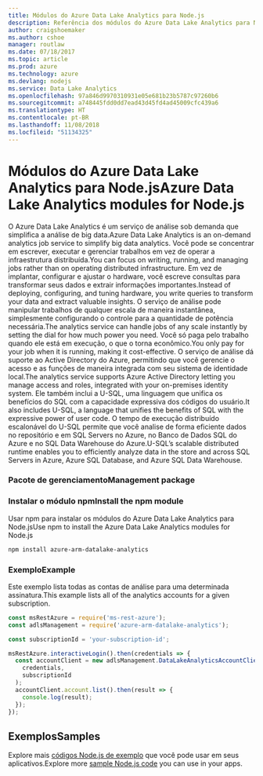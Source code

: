 ```yaml
---
title: Módulos do Azure Data Lake Analytics para Node.js
description: Referência dos módulos do Azure Data Lake Analytics para Node.js
author: craigshoemaker
ms.author: cshoe
manager: routlaw
ms.date: 07/18/2017
ms.topic: article
ms.prod: azure
ms.technology: azure
ms.devlang: nodejs
ms.service: Data Lake Analytics
ms.openlocfilehash: 97a846d9970310931e05e681b23b5787c97260b6
ms.sourcegitcommit: a748445fdd0dd7ead43d45fd4ad45009cfc439a6
ms.translationtype: HT
ms.contentlocale: pt-BR
ms.lasthandoff: 11/08/2018
ms.locfileid: "51134325"
---
```

# <a name="azure-data-lake-analytics-modules-for-nodejs"></a><span data-ttu-id="aaa1a-103">Módulos do Azure Data Lake Analytics para Node.js</span><span class="sxs-lookup"><span data-stu-id="aaa1a-103">Azure Data Lake Analytics modules for Node.js</span></span>

<span data-ttu-id="aaa1a-104">O Azure Data Lake Analytics é um serviço de análise sob demanda que simplifica a análise de big data.</span><span class="sxs-lookup"><span data-stu-id="aaa1a-104">Azure Data Lake Analytics is an on-demand analytics job service to simplify big data analytics.</span></span> <span data-ttu-id="aaa1a-105">Você pode se concentrar em escrever, executar e gerenciar trabalhos em vez de operar a infraestrutura distribuída.</span><span class="sxs-lookup"><span data-stu-id="aaa1a-105">You can focus on writing, running, and managing jobs rather than on operating distributed infrastructure.</span></span> <span data-ttu-id="aaa1a-106">Em vez de implantar, configurar e ajustar o hardware, você escreve consultas para transformar seus dados e extrair informações importantes.</span><span class="sxs-lookup"><span data-stu-id="aaa1a-106">Instead of deploying, configuring, and tuning hardware, you write queries to transform your data and extract valuable insights.</span></span> <span data-ttu-id="aaa1a-107">O serviço de análise pode manipular trabalhos de qualquer escala de maneira instantânea, simplesmente configurando o controle para a quantidade de potência necessária.</span><span class="sxs-lookup"><span data-stu-id="aaa1a-107">The analytics service can handle jobs of any scale instantly by setting the dial for how much power you need.</span></span> <span data-ttu-id="aaa1a-108">Você só paga pelo trabalho quando ele está em execução, o que o torna econômico.</span><span class="sxs-lookup"><span data-stu-id="aaa1a-108">You only pay for your job when it is running, making it cost-effective.</span></span> <span data-ttu-id="aaa1a-109">O serviço de análise dá suporte ao Active Directory do Azure, permitindo que você gerencie o acesso e as funções de maneira integrada com seu sistema de identidade local.</span><span class="sxs-lookup"><span data-stu-id="aaa1a-109">The analytics service supports Azure Active Directory letting you manage access and roles, integrated with your on-premises identity system.</span></span> <span data-ttu-id="aaa1a-110">Ele também inclui a U-SQL, uma linguagem que unifica os benefícios do SQL com a capacidade expressiva dos códigos do usuário.</span><span class="sxs-lookup"><span data-stu-id="aaa1a-110">It also includes U-SQL, a language that unifies the benefits of SQL with the expressive power of user code.</span></span> <span data-ttu-id="aaa1a-111">O tempo de execução distribuído escalonável do U-SQL permite que você analise de forma eficiente dados no repositório e em SQL Servers no Azure, no Banco de Dados SQL do Azure e no SQL Data Warehouse do Azure.</span><span class="sxs-lookup"><span data-stu-id="aaa1a-111">U-SQL’s scalable distributed runtime enables you to efficiently analyze data in the store and across SQL Servers in Azure, Azure SQL Database, and Azure SQL Data Warehouse.</span></span>

### <a name="management-package"></a><span data-ttu-id="aaa1a-112">Pacote de gerenciamento</span><span class="sxs-lookup"><span data-stu-id="aaa1a-112">Management package</span></span>

### <a name="install-the-npm-module"></a><span data-ttu-id="aaa1a-113">Instalar o módulo npm</span><span class="sxs-lookup"><span data-stu-id="aaa1a-113">Install the npm module</span></span>

<span data-ttu-id="aaa1a-114">Usar npm para instalar os módulos do Azure Data Lake Analytics para Node.js</span><span class="sxs-lookup"><span data-stu-id="aaa1a-114">Use npm to install the Azure Data Lake Analytics modules for Node.js</span></span>

```bash
npm install azure-arm-datalake-analytics
```

### <a name="example"></a><span data-ttu-id="aaa1a-115">Exemplo</span><span class="sxs-lookup"><span data-stu-id="aaa1a-115">Example</span></span>

<span data-ttu-id="aaa1a-116">Este exemplo lista todas as contas de análise para uma determinada assinatura.</span><span class="sxs-lookup"><span data-stu-id="aaa1a-116">This example lists all of the analytics accounts for a given subscription.</span></span>

```javascript
const msRestAzure = require('ms-rest-azure');
const adlsManagement = require('azure-arm-datalake-analytics');

const subscriptionId = 'your-subscription-id';

msRestAzure.interactiveLogin().then(credentials => {
  const accountClient = new adlsManagement.DataLakeAnalyticsAccountClient(
    credentials,
    subscriptionId
  );
  accountClient.account.list().then(result => {
    console.log(result);
  });
});
```

## <a name="samples"></a><span data-ttu-id="aaa1a-117">Exemplos</span><span class="sxs-lookup"><span data-stu-id="aaa1a-117">Samples</span></span>

<span data-ttu-id="aaa1a-118">Explore mais [códigos Node.js de exemplo](https://azure.microsoft.com/resources/samples/?platform=nodejs) que você pode usar em seus aplicativos.</span><span class="sxs-lookup"><span data-stu-id="aaa1a-118">Explore more [sample Node.js code](https://azure.microsoft.com/resources/samples/?platform=nodejs) you can use in your apps.</span></span>
